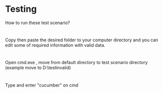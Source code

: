 # Testing
 
How to run these test scenario?
#
Copy then paste the desired folder to your computer directory and you can edit some of required information with valid data.
#
Open cmd.exe , move from default directory to test scenario directory (example move to D:\testinvalid)
#
Type and enter "cucumber" on cmd

